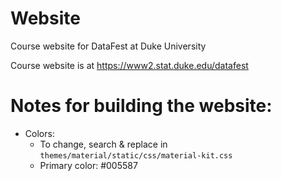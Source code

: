 # Website
Course website for DataFest at Duke University

Course website is at https://www2.stat.duke.edu/datafest

# Notes for building the website:

- Colors: 
  - To change, search & replace in `themes/material/static/css/material-kit.css`
  - Primary color: #005587
